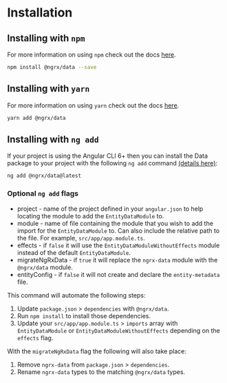 # Installation

## Installing with `npm`

For more information on using `npm` check out the docs <a href="https://docs.npmjs.com/cli/install" target="_blank">here</a>.

```sh
npm install @ngrx/data --save
```

## Installing with `yarn`

For more information on using `yarn` check out the docs <a href="https://yarnpkg.com/getting-started/usage#installing-all-the-dependencies" target="_blank">here</a>.

```sh
yarn add @ngrx/data
```

## Installing with `ng add`

If your project is using the Angular CLI 6+ then you can install the Data package to your project with the following `ng add` command <a href="https://angular.io/cli/add" target="_blank">(details here)</a>:

```sh
ng add @ngrx/data@latest
```

### Optional `ng add` flags

* project - name of the project defined in your `angular.json` to help locating the module to add the `EntityDataModule` to.
* module - name of file containing the module that you wish to add the import for the `EntityDataModule` to. Can also include the relative path to the file. For example, `src/app/app.module.ts`.
* effects - if `false` it will use the `EntityDataModuleWithoutEffects` module instead of the default `EntityDataModule`.
* migrateNgRxData - if `true` it will replace the `ngrx-data` module with the `@ngrx/data` module.
* entityConfig - if `false` it will not create and declare the `entity-metadata` file.

This command will automate the following steps:

1. Update `package.json` > `dependencies` with `@ngrx/data`.
2. Run `npm install` to install those dependencies.
3. Update your `src/app/app.module.ts` > `imports` array with `EntityDataModule` or `EntityDataModuleWithoutEffects` depending on the `effects` flag.

With the `migrateNgRxData` flag the following will also take place:

1. Remove `ngrx-data` from `package.json` > `dependencies`.
2. Rename `ngrx-data` types to the matching `@ngrx/data` types.
